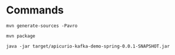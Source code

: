 # Commands

`mvn generate-sources -Pavro`

`mvn package`

`java -jar target/apicurio-kafka-demo-spring-0.0.1-SNAPSHOT.jar`